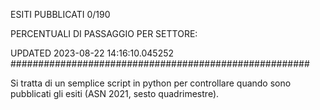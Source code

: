 ESITI PUBBLICATI 0/190 

PERCENTUALI DI PASSAGGIO PER SETTORE:

UPDATED 2023-08-22 14:16:10.045252
###################################################### 

Si tratta di un semplice script in python per controllare quando sono pubblicati gli esiti (ASN 2021, sesto quadrimestre).

